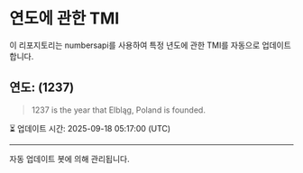 
# 연도에 관한 TMI

이 리포지토리는 numbersapi를 사용하여 특정 년도에 관한 TMI를 자동으로 업데이트합니다.

## 연도: (1237)
> 1237 is the year that Elbląg, Poland is founded.

⏳ 업데이트 시간: 2025-09-18 05:17:00 (UTC)

---
자동 업데이트 봇에 의해 관리됩니다.
